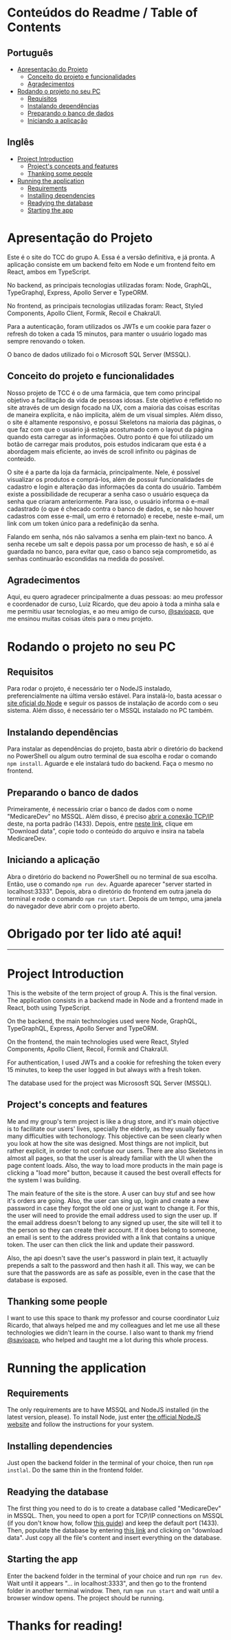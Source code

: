 # Conteúdos do Readme / Table of Contents
## Português
* [Apresentação do Projeto](https://github.com/MultiWar/TCCV2/new/main?readme=1#português)
  * [Conceito do projeto e funcionalidades](https://github.com/MultiWar/TCCV2/new/main?readme=1#conceito-do-projeto-e-funcionalidades)
  * [Agradecimentos](https://github.com/MultiWar/TCCV2/new/main?readme=1#agradecimentos)
* [Rodando o projeto no seu PC](https://github.com/MultiWar/TCCV2/new/main?readme=1#rodando-o-projeto-no-seu-pc)
  * [Requisitos](https://github.com/MultiWar/TCCV2/new/main?readme=1#requisitos)
  * [Instalando dependências](https://github.com/MultiWar/TCCV2/new/main?readme=1#instalando-dependências)
  * [Preparando o banco de dados](https://github.com/MultiWar/TCCV2/new/main?readme=1#preparando-o-banco-de-dados)
  * [Iniciando a aplicação](https://github.com/MultiWar/TCCV2/new/main?readme=1#iniciando-a-aplicação)

## Inglês
* [Project Introduction](https://github.com/MultiWar/TCCV2/new/main?readme=1#project-introduction)
  * [Project's concepts and features](https://github.com/MultiWar/TCCV2/new/main?readme=1#projects-concepts-and-features)
  * [Thanking some people](https://github.com/MultiWar/TCCV2/new/main?readme=1#thanking-some-people)
* [Running the application](https://github.com/MultiWar/TCCV2/new/main?readme=1#running-the-application)
  * [Requirements](https://github.com/MultiWar/TCCV2/new/main?readme=1#requirements)
  * [Installing dependencies](https://github.com/MultiWar/TCCV2/new/main?readme=1#installing-dependencies)
  * [Readying the database](https://github.com/MultiWar/TCCV2/new/main?readme=1#readying-the-database)
  * [Starting the app](https://github.com/MultiWar/TCCV2/new/main?readme=1#starting-the-app)


# Apresentação do Projeto
  Este é o site do TCC do grupo A. Essa é a versão definitiva, e já pronta. A aplicação consiste em um backend feito em Node e um frontend feito em React, ambos em TypeScript.
  
 No backend, as principais tecnologias utilizadas foram: Node, GraphQL, TypeGraphql, Express, Apollo Server e TypeORM. 
 
 No frontend, as principais tecnologias utilizadas foram: React, Styled Components, Apollo Client, Formik, Recoil e ChakraUI.
 
 Para a autenticação, foram utilizados os JWTs e um cookie para fazer o refresh do token a cada 15 minutos, para manter o usuário logado mas sempre renovando o token.
 
 O banco de dados utilizado foi o Microsoft SQL Server (MSSQL).
 

## Conceito do projeto e funcionalidades
  Nosso projeto de TCC é o de uma farmácia, que tem como principal objetivo a facilitação da vida de pessoas idosas. Este objetivo é refletido no site através de um design focado na UX, com a maioria das coisas escritas de maneira explícita, e não implícita, além de um visual simples. Além disso, o site é altamente responsivo, e possui Skeletons na maioria das páginas, o que faz com que o usuário já esteja acostumado com o layout da página quando esta carregar as informações. Outro ponto é que foi utilizado um botão de carregar mais produtos, pois estudos indicaram que esta é a abordagem mais eficiente, ao invés de scroll infinito ou páginas de conteúdo.
  
  O site é a parte da loja da farmácia, principalmente. Nele, é possível visualizar os produtos e comprá-los, além de possuir funcionalidades de cadastro e login e alteração das informações da conta do usuário. Também existe a possibilidade de recuperar a senha caso o usuário esqueça da senha que criaram anteriormente. Para isso, o usuário informa o e-mail cadastrado (o que é checado contra o banco de dados, e, se não houver cadastros com esse e-mail, um erro é retornado) e recebe, neste e-mail, um link com um token único para a redefinição da senha. 
  
  Falando em senha, nós não salvamos a senha em plain-text no banco. A senha recebe um salt e depois passa por um processo de hash, e só aí é guardada no banco, para evitar que, caso o banco seja comprometido, as senhas continuarão escondidas na medida do possível.
  
  
## Agradecimentos
  Aqui, eu quero agradecer principalmente a duas pessoas: ao meu professor e coordenador de curso, Luiz Ricardo, que deu apoio à toda a minha sala e me permitiu usar tecnologias, e ao meu amigo de curso, [@savioacp](https://github.com/savioacp), que me ensinou muitas coisas úteis para o meu projeto.
  
 
# Rodando o projeto no seu PC
## Requisitos
 Para rodar o projeto, é necessário ter o NodeJS instalado, preferencialmente na última versão estável. Para instalá-lo, basta acessar o [site oficial do Node](https://nodejs.org/en/download/) e seguir os passos de instalação de acordo com o seu sistema. Além disso, é necessário ter o MSSQL instalado no PC também.
 

## Instalando dependências
  Para instalar as dependências do projeto, basta abrir o diretório do backend no PowerShell ou algum outro terminal de sua escolha e rodar o comando ```npm install```. Aguarde e ele instalará tudo do backend. Faça o mesmo no frontend.
  
  
## Preparando o banco de dados
Primeiramente, é necessário criar o banco de dados com o nome "MedicareDev" no MSSQL. Além disso, é preciso [abrir a conexão TCP/IP](https://docs.microsoft.com/pt-br/sql/database-engine/configure-windows/configure-a-server-to-listen-on-a-specific-tcp-port?view=sql-server-ver15) deste, na porta padrão (1433). Depois, entre [neste link](https://mockaroo.com/c350e0f0), clique em "Download data", copie todo o conteúdo do arquivo e insira na tabela MedicareDev.


## Iniciando a aplicação
Abra o diretório do backend no PowerShell ou no terminal de sua escolha. Então, use o comando ``npm run dev``. Aguarde aparecer "server started in localhost:3333". Depois, abra o diretório do frontend em outra janela do terminal e rode o comando ``npm run start``. Depois de um tempo, uma janela do navegador deve abrir com o projeto aberto.

# Obrigado por ter lido até aqui!


---


# Project Introduction
This is the website of the term project of group A. This is the final version. The application consists in a backend made in Node and a frontend made in React, both using TypeScript. 

On the backend, the main technologies used were Node, GraphQL, TypeGraphQL, Express, Apollo Server and TypeORM.

On the frontend, the main technologies used were React, Styled Components, Apollo Client, Recoil, Formik and ChakraUI.

For authentication, I used JWTs and a cookie for refreshing the token every 15 minutes, to keep the user logged in but always with a fresh token.

The database used for the project was Micrososft SQL Server (MSSQL).


## Project's concepts and features
Me and my group's term project is like a drug store, and it's main objective is to facilitate our users' lives, specially the elderly, as they usually face many difficulties with techonology. This objective can be seen clearly when you look at how the site was designed. Most things are not implicit, but rather explicit, in order to not confuse our users. There are also Skeletons in almost all pages, so that the user is already familiar with the UI when the page content loads. Also, the way to load more products in the main page is clicking a "load more" button, because it caused the best overall effects for the system I was building.

The main feature of the site is the store. A user can buy stuf and see how it's orders are going. Also, the user can sing up, login and create a new password in case they forgot the old one or just want to change it. For this, the user will need to provide the email address used to sign the user up. If the email address doesn't belong to any signed up user, the site will tell it to the person so they can create their account. If it does belong to someone, an email is sent to the address provided with a link that contains a unique token. The user can then click the link and update their password.

Also, the api doesn't save the user's password in plain text, it actuaylly prepends a salt to the password and then hash it all. This way, we can be sure that the passwords are as safe as possible, even in the case that the database is exposed.


## Thanking some people
I want to use this space to thank my professor and course coordinator Luiz Ricardo, that always helped me and my colleagues and let me use all these technologies we didn't learn in the course. I also want to thank my friend [@savioacp](https://github.com/savioacp), who helped and taught me a lot during this whole process.


# Running the application
## Requirements
The only requirements are to have MSSQL and NodeJS installed (in the latest version, please). To install Node, just enter [the official NodeJS website](https://nodejs.org/en/download/) and follow the instructions for your system.


## Installing dependencies
Just open the backend folder in the terminal of your choice, then run ``npm instlal``. Do the same thin in the frontend folder.


## Readying the database
The first thing you need to do is to create a database called "MedicareDev" in MSSQL. Then, you need to open a port for TCP/IP connections on MSSQL (if you don't know how, follow [this guide](https://docs.microsoft.com/pt-br/sql/database-engine/configure-windows/configure-a-server-to-listen-on-a-specific-tcp-port?view=sql-server-ver15)) and keep the default port (1433). Then, populate the database by entering [this link](https://mockaroo.com/c350e0f0) and clicking on "download data". Just copy all the file's content and insert everything on the database.


## Starting the app
Enter the backend folder in the terminal of your choice and run ``npm run dev``. Wait until it appears "... in localhost:3333", and then go to the frontend folder in another terminal window. Then, run ``npm run start`` and wait until a browser window opens. The project should be running.


# Thanks for reading!
